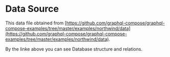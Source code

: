 # Data Source

This data file obtained from [https://github.com/graphql-compose/graphql-compose-examples/tree/master/examples/northwind/data](https://github.com/graphql-compose/graphql-compose-examples/tree/master/examples/northwind/data).

By the linke above you can see Database structure and relations.
